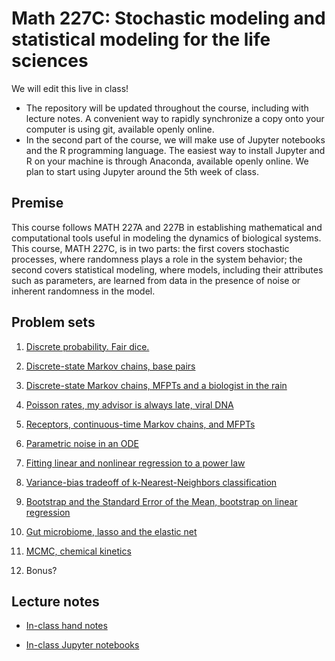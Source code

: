 # Math 227C: Stochastic modeling and statistical modeling for the life sciences

We will edit this live in class!

* The repository will be updated throughout the course, including with lecture notes. A convenient way to rapidly synchronize a copy onto your computer is using git, available openly online.
* In the second part of the course, we will make use of Jupyter notebooks and the R programming language. The easiest way to install Jupyter and R on your machine is through Anaconda, available openly online. We plan to start using Jupyter around the 5th week of class.

## Premise

This course follows MATH 227A and 227B in establishing mathematical and computational tools useful in modeling the dynamics of biological systems. This course, MATH 227C, is in two parts: the first covers stochastic processes, where randomness plays a role in the system behavior; the second covers statistical modeling, where models, including their attributes such as parameters, are learned from data in the presence of noise or inherent randomness in the model.

## Problem sets

1. [Discrete probability. Fair dice.](ProblemSets_PartI/Math227C20Sp_P1.pdf)

2. [Discrete-state Markov chains, base pairs](ProblemSets_Part1)

3. [Discrete-state Markov chains, MFPTs and a biologist in the rain](ProblemSets_Part1)

4. [Poisson rates, my advisor is always late, viral DNA](ProblemSets_Part1)

5. [Receptors, continuous-time Markov chains, and MFPTs](ProblemSets_Part1)

6. [Parametric noise in an ODE](ProblemSets_Part1)

7. [Fitting linear and nonlinear regression to a power law](ProblemSets_Part1)

8. [Variance-bias tradeoff of k-Nearest-Neighbors classification](ProblemSets_PartII/Math227C20Sp_P08_kNN.ipynb)

9. [Bootstrap and the Standard Error of the Mean, bootstrap on linear regression](https://github.com/allardjun/Math227C/blob/master/blob/master/ProblemSets_PartII/Math227C20Sp_P09_Bootstrap.ipynb)

10. [Gut microbiome, lasso and the elastic net](https://github.com/allardjun/Math227C/blob/master/ProblemSets_Part2/Math227C20Sp_P10_ElasticNet.ipynb)

11. [MCMC, chemical kinetics](https://github.com/allardjun/Math227C/blob/master/blob/master/ProblemSets_Part2/Math227C20Sp_P11_MCMC.ipynb)

12. Bonus?

## Lecture notes

* [In-class hand notes](LectureNotes/Math227c)

* [In-class Jupyter notebooks](LectureNotebooks)
